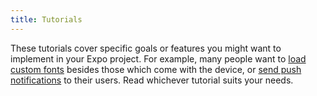 ```yaml
---
title: Tutorials
---
```


These tutorials cover specific goals or features you might want to implement in your Expo project. For example, many people want to [load custom fonts](using-custom-fonts.html) besides those which come with the device, or [send push notifications](push-notifications.html) to their users. Read whichever tutorial suits your needs.

